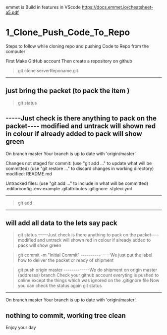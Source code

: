 emmet is Build in features in VScode
https://docs.emmet.io/cheatsheet-a5.pdf

# 1_Clone_Push_Code_To_Repo

Steps to follow while cloning repo and pushing Code to Repo from the computer

First Make GitHub account Then create a repository on github

> git clone serverReponame.git

---

## just bring the packet (to pack the item )

> git status

## -----Just check is there anything to pack on the packet---- modified and untrack will shown red in colour if already added to pack will show green

On branch master
Your branch is up to date with 'origin/master'.

Changes not staged for commit:
(use "git add <file>..." to update what will be committed)
(use "git restore <file>..." to discard changes in working directory)
modified: README.md

Untracked files:
(use "git add <file>..." to include in what will be committed)
.editorconfig
.env.example
.gitattributes
.gitignore
.styleci.yml

---

> git add .

---

## will add all data to the lets say pack

> git status
> -----Just check is there anything to pack on the packet---- modified and untrack will shown red in colour if already added to pack will show green

> git commit -m "Initial Commit"
> ---------------We just put the label how to deliver the packet or ready of shipment

> git push origin master
> -------------We do shipment on origin master (addresss) branch
> Check your github account everyting is pushed to online except the things which was ignored on the .gitignore file
> Now you can check the status again
> git status

---

On branch master
Your branch is up to date with 'origin/master'.

## nothing to commit, working tree clean

Enjoy your day
